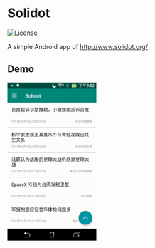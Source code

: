 # Solidot

[![License](https://img.shields.io/packagist/l/cakephp/app.svg?style=flat-square)](https://packagist.org/packages/cakephp/app)

A simple Android app of http://www.solidot.org/

## Demo
<img src="demo/demo.gif" alt="demo" width="200px;"/>
